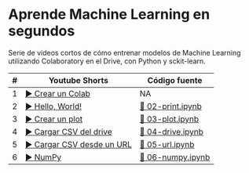 # Aprende Machine Learning en segundos
Serie de videos cortos de cómo entrenar modelos de Machine Learning utilizando Colaboratory en el Drive, con Python y sckit-learn.



| # | Youtube Shorts | Código fuente |
|---|----------------|---------------|
|1|[▶️ Crear un Colab](https://youtube.com/shorts/lUhn82zsHZE)| NA |
|2|[▶️ Hello, World!](https://youtube.com/shorts/4NEGN9WN36Q)|[📝 02-print.ipynb](02-print.ipynb)|
|3|[▶️ Crear un plot](https://youtube.com/shorts/fmLQYXbFlcU)|[📝 03-plot.ipynb](03-plot.ipynb)|
|4|[▶️ Cargar CSV del drive](https://youtube.com/shorts/yngVQZCMbrY)|[📝 04-drive.ipynb](04-drive.ipynb)|
|5|[▶️ Cargar CSV desde un URL](https://youtube.com/shorts/r74qEuYVOOk)|[📝 05-url.ipynb](05-url.ipynb)|
|6|[▶️ NumPy](https://youtube.com/shorts/wprLMuSwQSE)|[📝 06-numpy.ipynb](06-numpy.ipynb)|
